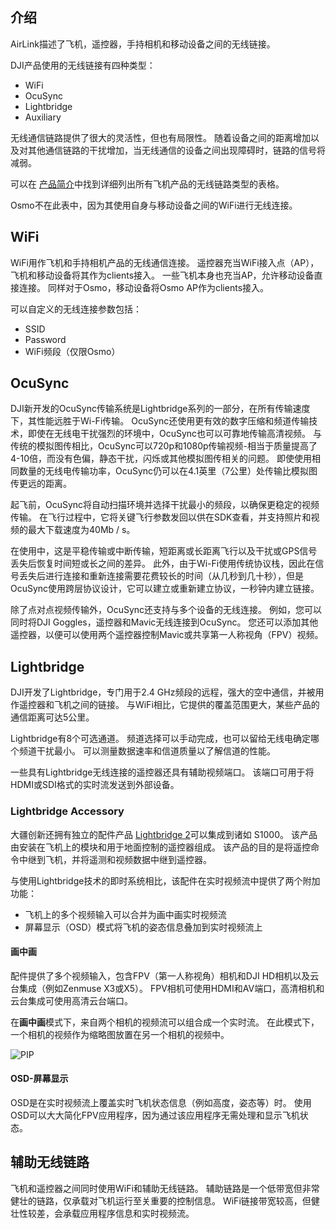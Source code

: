 ## 介绍

AirLink描述了飞机，遥控器，手持相机和移动设备之间的无线链接。

DJI产品使用的无线链接有四种类型：

* WiFi
* OcuSync
* Lightbridge
* Auxiliary

无线通信链路提供了很大的灵活性，但也有局限性。 随着设备之间的距离增加以及对其他通信链路的干扰增加，当无线通信的设备之间出现障碍时，链路的信号将减弱。

可以在 [产品简介](https://developer.dji.com/cn/document/b29c3ec9-6a41-4afe-b058-77b87d882e2f#remote-controller)中找到详细列出所有飞机产品的无线链路类型的表格。 

Osmo不在此表中，因为其使用自身与移动设备之间的WiFi进行无线连接。

## WiFi

WiFi用作飞机和手持相机产品的无线通信连接。 遥控器充当WiFi接入点（AP），飞机和移动设备将其作为clients接入。 一些飞机本身也充当AP，允许移动设备直接连接。 同样对于Osmo，移动设备将Osmo AP作为clients接入。

可以自定义的无线连接参数包括：

* SSID
* Password
* WiFi频段（仅限Osmo）

## OcuSync

DJI新开发的OcuSync传输系统是Lightbridge系列的一部分，在所有传输速度下，其性能远胜于Wi-Fi传输。 OcuSync还使用更有效的数字压缩和频道传输技术，即使在无线电干扰强烈的环境中，OcuSync也可以可靠地传输高清视频。 与传统的模拟图传相比，OcuSync可以720p和1080p传输视频-相当于质量提高了4-10倍，而没有色偏，静态干扰，闪烁或其他模拟图传相关的问题。 即使使用相同数量的无线电传输功率，OcuSync仍可以在4.1英里（7公里）处传输比模拟图传更远的距离。

起飞前，OcuSync将自动扫描环境并选择干扰最小的频段，以确保更稳定的视频传输。 在飞行过程中，它将关键飞行参数发回以供在SDK查看，并支持照片和视频的最大下载速度为40Mb / s。

在使用中，这是平稳传输或中断传输，短距离或长距离飞行以及干扰或GPS信号丢失后恢复时间短或长之间的差异。 此外，由于Wi-Fi使用传统协议栈，因此在信号丢失后进行连接和重新连接需要花费较长的时间（从几秒到几十秒），但是OcuSync使用跨层协议设计，它可以建立或重新建立协议，一秒钟内建立链接。

除了点对点视频传输外，OcuSync还支持与多个设备的无线连接。 例如，您可以同时将DJI Goggles，遥控器和Mavic无线连接到OcuSync。 您还可以添加其他遥控器，以便可以使用两个遥控器控制Mavic或共享第一人称视角（FPV）视频。

## Lightbridge

DJI开发了Lightbridge，专门用于2.4 GHz频段的远程，强大的空中通信，并被用作遥控器和飞机之间的链接。 与WiFi相比，它提供的覆盖范围更大，某些产品的通信距离可达5公里。

Lightbridge有8个可选通道。 频道选择可以手动完成，也可以留给无线电确定哪个频道干扰最小。 可以测量数据速率和信道质量以了解信道的性能。

一些具有Lightbridge无线连接的遥控器还具有辅助视频端口。 该端口可用于将HDMI或SDI格式的实时流发送到外部设备。

### Lightbridge Accessory

大疆创新还拥有独立的配件产品 <a href="http://www.dji.com/product/lightbridge-2" target="_blank">Lightbridge 2</a>可以集成到诸如 S1000。 该产品由安装在飞机上的模块和用于地面控制的遥控器组成。 该产品的目的是将遥控命令中继到飞机，并将遥测和视频数据中继到遥控器。

与使用Lightbridge技术的即时系统相比，该配件在实时视频流中提供了两个附加功能：

* 飞机上的多个视频输入可以合并为画中画实时视频流
* 屏幕显示（OSD）模式将飞机的姿态信息叠加到实时视频流上

#### 画中画

配件提供了多个视频输入，包含FPV（第一人称视角）相机和DJI HD相机以及云台集成（例如Zenmuse X3或X5）。 FPV相机可使用HDMI和AV端口，高清相机和云台集成可使用高清云台端口。

在**画中画**模式下，来自两个相机的视频流可以组合成一个实时流。 在此模式下，一个相机的视频作为缩略图放置在另一个相机的视频中。

![PIP](https://terra-1-g.djicdn.com/84f990b0bbd145e6a3930de0c55d3b2b/admin/doc/e29ec725-89a0-42e3-905b-b01546b8e78f.png)

#### OSD-屏幕显示

OSD是在实时视频流上覆盖实时飞机状态信息（例如高度，姿态等）时。 使用OSD可以大大简化FPV应用程序，因为通过该应用程序无需处理和显示飞机状态。

## 辅助无线链路

飞机和遥控器之间同时使用WiFi和辅助无线链路。 辅助链路是一个低带宽但非常健壮的链路，仅承载对飞机运行至关重要的控制信息。 WiFi链接带宽较高，但健壮性较差，会承载应用程序信息和实时视频流。
